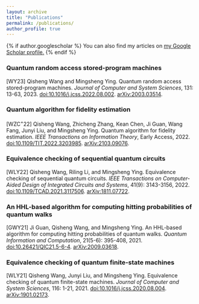 ```yaml
---
layout: archive
title: "Publications"
permalink: /publications/
author_profile: true
---
```


{% if author.googlescholar %}
  You can also find my articles on <u><a href="{{author.googlescholar}}">my Google Scholar profile</a>.</u>
{% endif %}

### Quantum random access stored-program machines

[WY23] Qisheng Wang and Mingsheng Ying. Quantum random access stored-program machines. *Journal of Computer and System Sciences*, 131: 13-63, 2023. [doi:10.1016/j.jcss.2022.08.002](https://doi.org/10.1016/j.jcss.2022.08.002). [arXiv:2003.03514](https://arxiv.org/abs/2003.03514).

### Quantum algorithm for fidelity estimation

[WZC<sup>+</sup>22] Qisheng Wang, Zhicheng Zhang, Kean Chen, Ji Guan, Wang Fang, Junyi Liu, and Mingsheng Ying. Quantum algorithm for fidelity estimation. *IEEE Transactions on Information Theory*, Early Access, 2022. [doi:10.1109/TIT.2022.3203985](https://doi.org/10.1109/TIT.2022.3203985). [arXiv:2103.09076](https://arxiv.org/abs/2103.09076).

### Equivalence checking of sequential quantum circuits

[WLY22] Qisheng Wang, Riling Li, and Mingsheng Ying. Equivalence checking of sequential quantum circuits. *IEEE Transactions on Computer-Aided Design of Integrated Circuits and Systems*, 41(9): 3143-3156, 2022. [doi:10.1109/TCAD.2021.3117506](https://doi.org/10.1109/TCAD.2021.3117506). [arXiv:1811.07722](https://arxiv.org/abs/1811.07722).

### An HHL-based algorithm for computing hitting probabilities of quantum walks

[GWY21] Ji Guan, Qisheng Wang, and Mingsheng Ying. An HHL-based algorithm for computing hitting probabilities of quantum walks. *Quantum Information and Computation*, 21(5-6): 395-408, 2021. [doi:10.26421/QIC21.5-6-4](https://doi.org/10.26421/QIC21.5-6-4). [arXiv:2009.03618](https://arxiv.org/abs/2009.03618).

### Equivalence checking of quantum finite-state machines

[WLY21] Qisheng Wang, Junyi Liu, and Mingsheng Ying. Equivalence checking of quantum finite-state machines. *Journal of Computer and System Sciences*, 116: 1-21, 2021. [doi:10.1016/j.jcss.2020.08.004](https://doi.org/10.1016/j.jcss.2020.08.004). [arXiv:1901.02173](https://arxiv.org/abs/1901.02173).
